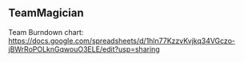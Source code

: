 ## TeamMagician

Team Burndown chart: https://docs.google.com/spreadsheets/d/1hln77KzzvKvjkq34VGczo-jBWrRoPOLknGqwouO3ELE/edit?usp=sharing
